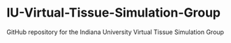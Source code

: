 # IU-Virtual-Tissue-Simulation-Group
GitHub repository for the Indiana University Virtual Tissue Simulation Group
